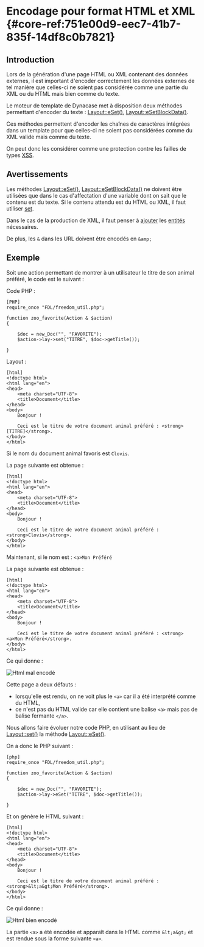 # Encodage pour format HTML et XML {#core-ref:751e00d9-eec7-41b7-835f-14df8c0b7821}

## Introduction

Lors de la génération d'une page HTML ou XML contenant des données externes,
il est important d'encoder correctement les données externes de tel manière
que celles-ci ne soient pas considérée comme une partie du XML ou du HTML mais
bien comme du texte.

Le moteur de template de Dynacase met à disposition deux méthodes permettant
d'encoder du texte : [Layout::eSet()][eSet],
[Layout::eSetBlockData()][eSetBlockData].

Ces méthodes permettent d'encoder les chaînes de caractères intégrées dans un
template pour que celles-ci ne soient pas considérées comme du XML valide mais
comme du texte.

On peut donc les considérer comme une protection contre les failles de types 
[XSS][XSS].

## Avertissements

Les méthodes [Layout::eSet()][eSet], [Layout::eSetBlockData()][eSetBlockData] ne
doivent être utilisées que dans le cas d'affectation d'une variable dont on
sait que le contenu est du texte. Si le contenu attendu est du HTML ou XML, il
faut utiliser [set][set].

Dans le cas de la production de XML, il faut penser à [ajouter][inclusion] les 
[entités][entite] nécessaires.

De plus, les `&` dans les URL doivent être encodés en `&amp;`

## Exemple

Soit une action permettant de montrer à un utilisateur le titre de son 
animal préféré, le code est le suivant :

Code PHP :

    [PHP]
    require_once "FDL/freedom_util.php";
    
    function zoo_favorite(Action & $action)
    {
    
        $doc = new_Doc("", "FAVORITE");
        $action->lay->set("TITRE", $doc->getTitle());
    
    }

Layout :

    [html]
    <!doctype html>
    <html lang="en">
    <head>
        <meta charset="UTF-8">
        <title>Document</title>
    </head>
    <body>
        Bonjour !
        
        Ceci est le titre de votre document animal préféré : <strong>[TITRE]</strong>.
    </body>
    </html>

Si le nom du document animal favoris est  `Clovis`.

La page suivante est obtenue :

    [html]
    <!doctype html>
    <html lang="en">
    <head>
        <meta charset="UTF-8">
        <title>Document</title>
    </head>
    <body>
        Bonjour !
        
        Ceci est le titre de votre document animal préféré : <strong>Clovis</strong>.
    </body>
    </html>

Maintenant, si le nom est  : `<a>Mon Préféré`

La page suivante est obtenue :

    [html]
    <!doctype html>
    <html lang="en">
    <head>
        <meta charset="UTF-8">
        <title>Document</title>
    </head>
    <body>
        Bonjour !
        
        Ceci est le titre de votre document animal préféré : <strong><a>Mon Préféré</strong>.
    </body>
    </html>

Ce qui donne :

![ Html mal encodé ](advanced/template/encode_bad.png)

Cette page a deux défauts :

* lorsqu'elle est rendu, on ne voit plus le `<a>` car il a été interprété comme
du HTML,
* ce n'est pas du HTML valide car elle contient une balise `<a>` mais pas de 
balise fermante `</a>`.

Nous allons faire évoluer notre code PHP, en utilisant au lieu de
[Layout::set()][set] la méthode [Layout::eSet()][eSet].

On a donc le PHP suivant :

    [php]
    require_once "FDL/freedom_util.php";
    
    function zoo_favorite(Action & $action)
    {
    
        $doc = new_Doc("", "FAVORITE");
        $action->lay->eSet("TITRE", $doc->getTitle());
    
    }

Et on génère le HTML suivant :

    [html]
    <!doctype html>
    <html lang="en">
    <head>
        <meta charset="UTF-8">
        <title>Document</title>
    </head>
    <body>
        Bonjour !
        
        Ceci est le titre de votre document animal préféré : <strong>&lt;a&gt;Mon Préféré</strong>.
    </body>
    </html>

Ce qui donne :

![ Html bien encodé ](advanced/template/encode_good.png)

La partie `<a>` a été encodée et apparaît dans le HTML comme `&lt;a&gt;` et est
rendue sous la forme suivante `<a>`.


[set]:  #core-ref:812c30ed-11cb-4b59-84d2-ba10e4ab7e88
[eSet]: #core-ref:2696710a-f491-4887-b953-e08d918ef4fb
[eSetBlockData]: #core-ref:088e711c-ea91-45e7-841d-289ffc53c80b
[XSS]:  https://fr.wikipedia.org/wiki/XSS "Wikipédia XSS"
[entite]: #core-ref:2c99cfbe-e12c-44a7-a23a-3a6bd8e106d7 "Entités XML"
[inclusion]: https://fr.wikipedia.org/wiki/Xml#Inclusions "Wikipédia : XML"